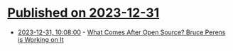 # [Published on 2023-12-31](index.md)

* [2023-12-31, 10:08:00](https://soylentnews.org/article.pl?sid=23/12/30/0244212&from=rss) - [What Comes After Open Source? Bruce Perens is Working on It](https://soylentnews.org/article.pl?sid=23/12/30/0244212&from=rss)
